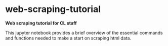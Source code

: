 # web-scraping-tutorial
<b>Web scraping tutorial for CL staff</b>

This jupyter notebook provides a brief overview of the essential commands and functions needed to make a start on scraping html data.
